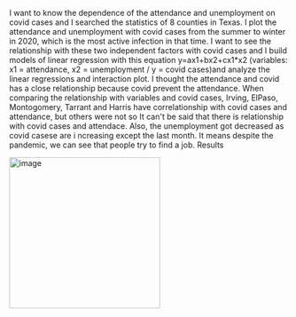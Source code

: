 I want to know the dependence of the attendance and unemployment on covid cases and I searched the statistics of 8 counties in Texas.
I plot the attendance and unemployment with covid cases from the summer to winter in 2020, which is the most active infection in that time.
I want to see the relationship with these two independent factors with covid cases and I build models of linear regression with this equation y=ax1+bx2+cx1*x2 (variables: x1 = attendance, x2 = unemployment / y = covid cases)and analyze the linear regressions and interaction plot.
I thought the attendance and covid has a close relationship because covid prevent the attendance.
When comparing the relationship with variables and covid cases, Irving, ElPaso, Montogomery, Tarrant and Harris have correlationship with covid cases and attendance, but others were not so It can't be said that there is relationship with covid cases and attendace. Also, the unemployment got decreased as covid casese are i
ncreasing except the last month. It means despite the pandemic, we can see that people try to find a job.
Results

<img width="272" alt="image" src="https://user-images.githubusercontent.com/112365479/197826970-ba4c3b06-a89f-4e3a-9ea2-99b2d02853f9.png">
